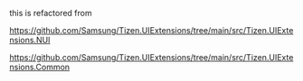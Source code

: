 this is refactored from

https://github.com/Samsung/Tizen.UIExtensions/tree/main/src/Tizen.UIExtensions.NUI

https://github.com/Samsung/Tizen.UIExtensions/tree/main/src/Tizen.UIExtensions.Common

